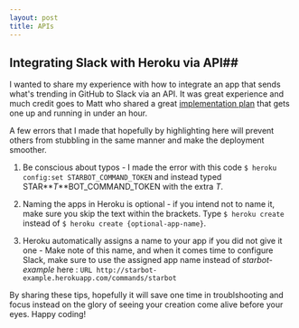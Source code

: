 ```yaml
---
layout: post
title: APIs
---
```


## Integrating Slack with Heroku via API##

I wanted to share my experience with how to integrate an app that sends what's trending in GitHub to Slack via an API. It was
great experience and much credit goes to Matt who shared a great [implementation plan](https://blog.heroku.com/archives/2016/3/9/how-to-deploy-your-slack-bots-to-heroku].)
that gets one up and running in under an hour.

A few errors that I made that hopefully by highlighting here will prevent others from stubbling in the same manner and 
make the deployment smoother.

1. Be conscious about typos - I made the error with this code `$ heroku config:set STARBOT_COMMAND_TOKEN` and instead
typed STAR**_T_**BOT_COMMAND_TOKEN with the extra *T*.

2. Naming the apps in Heroku is optional - if you intend not to name it, make sure you skip the text within the brackets. Type 
`$ heroku create` instead of `$ heroku create {optional-app-name}`.

3. Heroku automatically assigns a name to your app if you did not give it one - Make note of this name, and when it comes time to
configure Slack, make sure to use the assigned app name instead of *starbot-example* here : `URL http://starbot-example.herokuapp.com/commands/starbot`

By sharing these tips, hopefully it will save one time in troublshooting and focus instead on the glory of seeing your 
creation come alive before your eyes. Happy coding!

